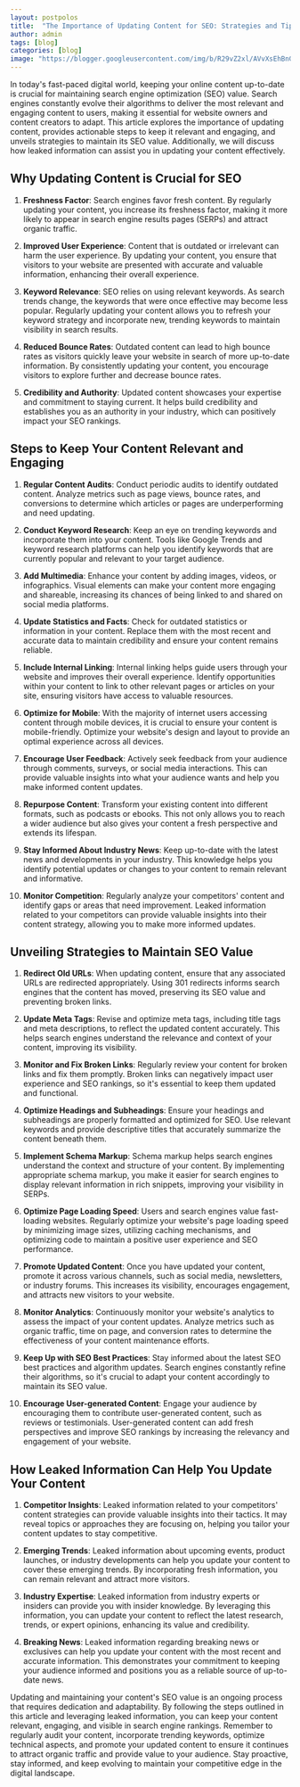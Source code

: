 ```yaml
---
layout: postpolos
title:  "The Importance of Updating Content for SEO: Strategies and Tips"
author: admin
tags: [blog]
categories: [blog]
image: "https://blogger.googleusercontent.com/img/b/R29vZ2xl/AVvXsEhBnGUDgae431197ulbzjIfwA9CGvJSpQY742pinDhUyB-qkVdWO_iGO1P6zUYoqYD-C-_CUhL7sE3sR1VNeM3up6uOjiPgDi8tGrJiFuirUh-phhoWR6XJ6vmkwsoqtZ0mO8NZ0Cwa4vR8Zktu3dLx8R01US58g0vSVRvxFzgeO6Q2Vg_-qTYKiD9fQI1K/s1600/20240408_151804.jpg"
---
```




<p>In today's fast-paced digital world, keeping your online content up-to-date is crucial for maintaining search engine optimization (SEO) value. Search engines constantly evolve their algorithms to deliver the most relevant and engaging content to users, making it essential for website owners and content creators to adapt. This article explores the importance of updating content, provides actionable steps to keep it relevant and engaging, and unveils strategies to maintain its SEO value. Additionally, we will discuss how leaked information can assist you in updating your content effectively.</p>
<h2>Why Updating Content is Crucial for SEO</h2>
<ol>
<li>
<p><strong>Freshness Factor</strong>: Search engines favor fresh content. By regularly updating your content, you increase its freshness factor, making it more likely to appear in search engine results pages (SERPs) and attract organic traffic.</p>
</li>
<li>
<p><strong>Improved User Experience</strong>: Content that is outdated or irrelevant can harm the user experience. By updating your content, you ensure that visitors to your website are presented with accurate and valuable information, enhancing their overall experience.</p>
</li>
<li>
<p><strong>Keyword Relevance</strong>: SEO relies on using relevant keywords. As search trends change, the keywords that were once effective may become less popular. Regularly updating your content allows you to refresh your keyword strategy and incorporate new, trending keywords to maintain visibility in search results.</p>
</li>
<li>
<p><strong>Reduced Bounce Rates</strong>: Outdated content can lead to high bounce rates as visitors quickly leave your website in search of more up-to-date information. By consistently updating your content, you encourage visitors to explore further and decrease bounce rates.</p>
</li>
<li>
<p><strong>Credibility and Authority</strong>: Updated content showcases your expertise and commitment to staying current. It helps build credibility and establishes you as an authority in your industry, which can positively impact your SEO rankings.</p>
</li>
</ol>
<h2>Steps to Keep Your Content Relevant and Engaging</h2>
<ol>
<li>
<p><strong>Regular Content Audits</strong>: Conduct periodic audits to identify outdated content. Analyze metrics such as page views, bounce rates, and conversions to determine which articles or pages are underperforming and need updating.</p>
</li>
<li>
<p><strong>Conduct Keyword Research</strong>: Keep an eye on trending keywords and incorporate them into your content. Tools like Google Trends and keyword research platforms can help you identify keywords that are currently popular and relevant to your target audience.</p>
</li>
<li>
<p><strong>Add Multimedia</strong>: Enhance your content by adding images, videos, or infographics. Visual elements can make your content more engaging and shareable, increasing its chances of being linked to and shared on social media platforms.</p>
</li>
<li>
<p><strong>Update Statistics and Facts</strong>: Check for outdated statistics or information in your content. Replace them with the most recent and accurate data to maintain credibility and ensure your content remains reliable.</p>
</li>
<li>
<p><strong>Include Internal Linking</strong>: Internal linking helps guide users through your website and improves their overall experience. Identify opportunities within your content to link to other relevant pages or articles on your site, ensuring visitors have access to valuable resources.</p>
</li>
<li>
<p><strong>Optimize for Mobile</strong>: With the majority of internet users accessing content through mobile devices, it is crucial to ensure your content is mobile-friendly. Optimize your website's design and layout to provide an optimal experience across all devices.</p>
</li>
<li>
<p><strong>Encourage User Feedback</strong>: Actively seek feedback from your audience through comments, surveys, or social media interactions. This can provide valuable insights into what your audience wants and help you make informed content updates.</p>
</li>
<li>
<p><strong>Repurpose Content</strong>: Transform your existing content into different formats, such as podcasts or ebooks. This not only allows you to reach a wider audience but also gives your content a fresh perspective and extends its lifespan.</p>
</li>
<li>
<p><strong>Stay Informed About Industry News</strong>: Keep up-to-date with the latest news and developments in your industry. This knowledge helps you identify potential updates or changes to your content to remain relevant and informative.</p>
</li>
<li>
<p><strong>Monitor Competition</strong>: Regularly analyze your competitors' content and identify gaps or areas that need improvement. Leaked information related to your competitors can provide valuable insights into their content strategy, allowing you to make more informed updates.</p>
</li>
</ol>
<h2>Unveiling Strategies to Maintain SEO Value</h2>
<ol>
<li>
<p><strong>Redirect Old URLs</strong>: When updating content, ensure that any associated URLs are redirected appropriately. Using 301 redirects informs search engines that the content has moved, preserving its SEO value and preventing broken links.</p>
</li>
<li>
<p><strong>Update Meta Tags</strong>: Revise and optimize meta tags, including title tags and meta descriptions, to reflect the updated content accurately. This helps search engines understand the relevance and context of your content, improving its visibility.</p>
</li>
<li>
<p><strong>Monitor and Fix Broken Links</strong>: Regularly review your content for broken links and fix them promptly. Broken links can negatively impact user experience and SEO rankings, so it's essential to keep them updated and functional.</p>
</li>
<li>
<p><strong>Optimize Headings and Subheadings</strong>: Ensure your headings and subheadings are properly formatted and optimized for SEO. Use relevant keywords and provide descriptive titles that accurately summarize the content beneath them.</p>
</li>
<li>
<p><strong>Implement Schema Markup</strong>: Schema markup helps search engines understand the context and structure of your content. By implementing appropriate schema markup, you make it easier for search engines to display relevant information in rich snippets, improving your visibility in SERPs.</p>
</li>
<li>
<p><strong>Optimize Page Loading Speed</strong>: Users and search engines value fast-loading websites. Regularly optimize your website's page loading speed by minimizing image sizes, utilizing caching mechanisms, and optimizing code to maintain a positive user experience and SEO performance.</p>
</li>
<li>
<p><strong>Promote Updated Content</strong>: Once you have updated your content, promote it across various channels, such as social media, newsletters, or industry forums. This increases its visibility, encourages engagement, and attracts new visitors to your website.</p>
</li>
<li>
<p><strong>Monitor Analytics</strong>: Continuously monitor your website's analytics to assess the impact of your content updates. Analyze metrics such as organic traffic, time on page, and conversion rates to determine the effectiveness of your content maintenance efforts.</p>
</li>
<li>
<p><strong>Keep Up with SEO Best Practices</strong>: Stay informed about the latest SEO best practices and algorithm updates. Search engines constantly refine their algorithms, so it's crucial to adapt your content accordingly to maintain its SEO value.</p>
</li>
<li>
<p><strong>Encourage User-generated Content</strong>: Engage your audience by encouraging them to contribute user-generated content, such as reviews or testimonials. User-generated content can add fresh perspectives and improve SEO rankings by increasing the relevancy and engagement of your website.</p>
</li>
</ol>
<h2>How Leaked Information Can Help You Update Your Content</h2>
<ol>
<li>
<p><strong>Competitor Insights</strong>: Leaked information related to your competitors' content strategies can provide valuable insights into their tactics. It may reveal topics or approaches they are focusing on, helping you tailor your content updates to stay competitive.</p>
</li>
<li>
<p><strong>Emerging Trends</strong>: Leaked information about upcoming events, product launches, or industry developments can help you update your content to cover these emerging trends. By incorporating fresh information, you can remain relevant and attract more visitors.</p>
</li>
<li>
<p><strong>Industry Expertise</strong>: Leaked information from industry experts or insiders can provide you with insider knowledge. By leveraging this information, you can update your content to reflect the latest research, trends, or expert opinions, enhancing its value and credibility.</p>
</li>
<li>
<p><strong>Breaking News</strong>: Leaked information regarding breaking news or exclusives can help you update your content with the most recent and accurate information. This demonstrates your commitment to keeping your audience informed and positions you as a reliable source of up-to-date news.</p>
</li>
</ol>
<p>Updating and maintaining your content's SEO value is an ongoing process that requires dedication and adaptability. By following the steps outlined in this article and leveraging leaked information, you can keep your content relevant, engaging, and visible in search engine rankings. Remember to regularly audit your content, incorporate trending keywords, optimize technical aspects, and promote your updated content to ensure it continues to attract organic traffic and provide value to your audience. Stay proactive, stay informed, and keep evolving to maintain your competitive edge in the digital landscape.</p>
